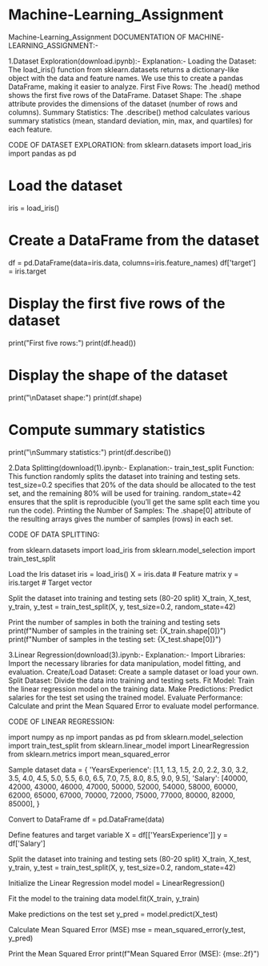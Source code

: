 # Machine-Learning_Assignment
Machine-Learning_Assignment
DOCUMENTATION OF MACHINE-LEARNING_ASSIGNMENT:-

1.Dataset Exploration(download.ipynb):-
Explanation:- 
Loading the Dataset: The load_iris() function from sklearn.datasets returns a dictionary-like object with the data and feature names. We use this to create a pandas DataFrame, making it easier to analyze. 
First Five Rows: The .head() method shows the first five rows of the DataFrame.
Dataset Shape: The .shape attribute provides the dimensions of the dataset (number of rows and columns). 
Summary Statistics: The .describe() method calculates various summary statistics (mean, standard deviation, min, max, and quartiles) for each feature.

CODE OF DATASET EXPLORATION:
from sklearn.datasets import load_iris
import pandas as pd

# Load the dataset
iris = load_iris()

# Create a DataFrame from the dataset
df = pd.DataFrame(data=iris.data, columns=iris.feature_names)
df['target'] = iris.target

# Display the first five rows of the dataset
print("First five rows:")
print(df.head())

# Display the shape of the dataset
print("\nDataset shape:")
print(df.shape)

# Compute summary statistics
print("\nSummary statistics:")
print(df.describe())

2.Data Splitting(download(1).ipynb:- Explanation:- train_test_split Function: This function randomly splits the dataset into training and testing sets. test_size=0.2 specifies that 20% of the data should be allocated to the test set, and the remaining 80% will be used for training. random_state=42 ensures that the split is reproducible (you’ll get the same split each time you run the code). Printing the Number of Samples: The .shape[0] attribute of the resulting arrays gives the number of samples (rows) in each set.

CODE OF DATA SPLITTING:

from sklearn.datasets import load_iris from sklearn.model_selection import train_test_split

Load the Iris dataset
iris = load_iris() X = iris.data # Feature matrix y = iris.target # Target vector

Split the dataset into training and testing sets (80-20 split)
X_train, X_test, y_train, y_test = train_test_split(X, y, test_size=0.2, random_state=42)

Print the number of samples in both the training and testing sets
print(f"Number of samples in the training set: {X_train.shape[0]}") print(f"Number of samples in the testing set: {X_test.shape[0]}")

3.Linear Regression(download(3).ipynb:-
Explanation:-
Import Libraries: Import the necessary libraries for data manipulation, model fitting, and evaluation. 
Create/Load Dataset: Create a sample dataset or load your own. Split Dataset: Divide the data into training and testing sets. 
Fit Model: Train the linear regression model on the training data. Make Predictions: Predict salaries for the test set using the trained model. 
Evaluate Performance: Calculate and print the Mean Squared Error to evaluate model performance.

CODE OF LINEAR REGRESSION:

import numpy as np 
import pandas as pd 
from sklearn.model_selection 
import train_test_split
from sklearn.linear_model 
import LinearRegression 
from sklearn.metrics import mean_squared_error

Sample dataset
data = { 
        'YearsExperience': [1.1, 1.3, 1.5, 2.0, 2.2, 3.0, 3.2, 3.5, 4.0, 4.5, 5.0, 5.5, 6.0, 6.5, 7.0, 7.5, 8.0, 8.5, 9.0, 9.5], 
        'Salary': [40000, 42000, 43000, 46000, 47000, 50000, 52000, 54000, 58000, 60000, 62000, 65000, 67000, 70000, 72000, 75000, 77000, 80000, 82000, 85000], 
}

Convert to DataFrame
df = pd.DataFrame(data)

Define features and target variable
X = df[['YearsExperience']] y = df['Salary']

Split the dataset into training and testing sets (80-20 split)
X_train, X_test, y_train, y_test = train_test_split(X, y, test_size=0.2, random_state=42)

Initialize the Linear Regression model
model = LinearRegression()

Fit the model to the training data
model.fit(X_train, y_train)

Make predictions on the test set
y_pred = model.predict(X_test)

Calculate Mean Squared Error (MSE)
mse = mean_squared_error(y_test, y_pred)

Print the Mean Squared Error
print(f"Mean Squared Error (MSE): {mse:.2f}")

